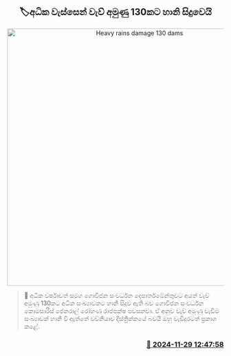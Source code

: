 <p align='center'><b><h2 align='center' title='Heavy rains damage 130 dams'>🏷අධික වැස්සෙන් වැව් අමුණු 130කට හානි සිදුවෙයි</h2></b></p>
<p align='center'><img src='https://helakuru.sgp1.cdn.digitaloceanspaces.com/esana/images/lib/weu-t.jpg' width='600' alt='Heavy rains damage 130 dams'></p>

>📝 අධික වර්ෂාවත් සමග ගොවිජන සංවර්ධන දෙපාර්තමේන්තුවට අයත් වැව් අමුණු 130කට අධික සංඛ්‍යාවකට හානි සිදුව ඇති බව ගොවිජන සංවර්ධන කොමසාරිස් ජෙනරාල් රෝහණ රාජපක්ෂ පවසනවා.
ඒ අනුව වැව් අමුණු වැඩිම සංඛ්‍යාවක් හානි වී ඇත්තේ වව්නියාව දිස්ත්‍රික්කයේ බවයි ඔහු වැඩිදුරටත් ප්‍රකාශ කළේ. 


<h3 align='right'><a href='https://www.helakuru.lk/esana/p/105560/'>📅 2024-11-29 12:47:58</a></h3>
